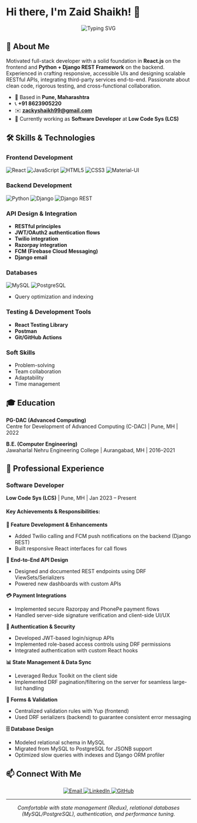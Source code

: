 # Hi there, I'm Zaid Shaikh! 👋

<div align="center">
  <img src="https://readme-typing-svg.herokuapp.com?font=Fira+Code&pause=1000&color=2196F3&center=true&vCenter=true&width=435&lines=Full-Stack+Developer;React+%26+Django+REST;Pune%2C+Maharashtra" alt="Typing SVG" />
</div>

## 🚀 About Me

Motivated full-stack developer with a solid foundation in **React.js** on the frontend and **Python + Django REST Framework** on the backend. Experienced in crafting responsive, accessible UIs and designing scalable RESTful APIs, integrating third-party services end-to-end. Passionate about clean code, rigorous testing, and cross-functional collaboration.

- 📍 Based in **Pune, Maharashtra**
- 📞 **+91 8623905220**
- ✉️ **zackyshaikh99@gmail.com**
- 💼 Currently working as **Software Developer** at **Low Code Sys (LCS)**

## 🛠️ Skills & Technologies

### Frontend Development
![React](https://img.shields.io/badge/React.js-20232A?style=for-the-badge&logo=react&logoColor=61DAFB)
![JavaScript](https://img.shields.io/badge/JavaScript%20ES6+-F7DF1E?style=for-the-badge&logo=javascript&logoColor=black)
![HTML5](https://img.shields.io/badge/HTML5-E34F26?style=for-the-badge&logo=html5&logoColor=white)
![CSS3](https://img.shields.io/badge/CSS3-1572B6?style=for-the-badge&logo=css3&logoColor=white)
![Material-UI](https://img.shields.io/badge/Material--UI-0081CB?style=for-the-badge&logo=material-ui&logoColor=white)

### Backend Development
![Python](https://img.shields.io/badge/Python%203-3776AB?style=for-the-badge&logo=python&logoColor=white)
![Django](https://img.shields.io/badge/Django-092E20?style=for-the-badge&logo=django&logoColor=white)
![Django REST](https://img.shields.io/badge/Django%20REST%20Framework-ff1709?style=for-the-badge&logo=django&logoColor=white)

### API Design & Integration
- **RESTful principles**
- **JWT/OAuth2 authentication flows**
- **Twilio integration**
- **Razorpay integration**
- **FCM (Firebase Cloud Messaging)**
- **Django email**

### Databases
![MySQL](https://img.shields.io/badge/MySQL-00000F?style=for-the-badge&logo=mysql&logoColor=white)
![PostgreSQL](https://img.shields.io/badge/PostgreSQL-316192?style=for-the-badge&logo=postgresql&logoColor=white)
- Query optimization and indexing

### Testing & Development Tools
- **React Testing Library**
- **Postman**
- **Git/GitHub Actions**

### Soft Skills
- Problem-solving
- Team collaboration
- Adaptability
- Time management

## 🎓 Education

**PG-DAC (Advanced Computing)**  
Centre for Development of Advanced Computing (C-DAC) | Pune, MH | 2022

**B.E. (Computer Engineering)**  
Jawaharlal Nehru Engineering College | Aurangabad, MH | 2016–2021

## 💼 Professional Experience

### Software Developer
**Low Code Sys (LCS)** | Pune, MH | Jan 2023 – Present

#### Key Achievements & Responsibilities:

**🔧 Feature Development & Enhancements**
- Added Twilio calling and FCM push notifications on the backend (Django REST)
- Built responsive React interfaces for call flows

**🔗 End-to-End API Design**
- Designed and documented REST endpoints using DRF ViewSets/Serializers
- Powered new dashboards with custom APIs

**💳 Payment Integrations**
- Implemented secure Razorpay and PhonePe payment flows
- Handled server-side signature verification and client-side UI/UX

**🔐 Authentication & Security**
- Developed JWT-based login/signup APIs
- Implemented role-based access controls using DRF permissions
- Integrated authentication with custom React hooks

**📊 State Management & Data Sync**
- Leveraged Redux Toolkit on the client side
- Implemented DRF pagination/filtering on the server for seamless large-list handling

**📝 Forms & Validation**
- Centralized validation rules with Yup (frontend)
- Used DRF serializers (backend) to guarantee consistent error messaging

**🗄️ Database Design**
- Modeled relational schema in MySQL
- Migrated from MySQL to PostgreSQL for JSONB support
- Optimized slow queries with indexes and Django ORM profiler

## 📫 Connect With Me

<div align="center">
  <a href="mailto:zackyshaikh99@gmail.com">
    <img src="https://img.shields.io/badge/Email-D14836?style=for-the-badge&logo=gmail&logoColor=white" alt="Email" />
  </a>
  <a href="https://linkedin.com/in/zaid">
    <img src="https://img.shields.io/badge/LinkedIn-0077B5?style=for-the-badge&logo=linkedin&logoColor=white" alt="LinkedIn" />
  </a>
  <a href="https://github.com/zaid">
    <img src="https://img.shields.io/badge/GitHub-100000?style=for-the-badge&logo=github&logoColor=white" alt="GitHub" />
  </a>
</div>

---

<div align="center">
  <i>Comfortable with state management (Redux), relational databases (MySQL/PostgreSQL), authentication, and performance tuning.</i>
</div>
